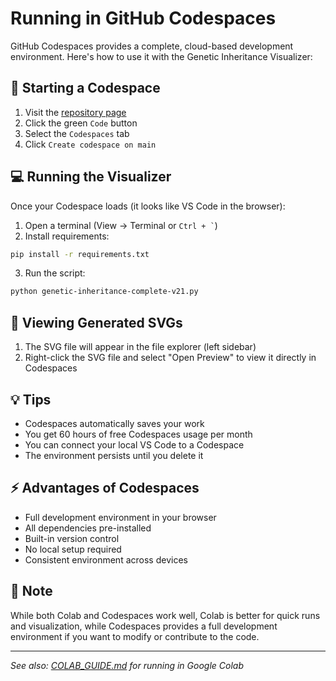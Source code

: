 # Running in GitHub Codespaces

GitHub Codespaces provides a complete, cloud-based development environment. Here's how to use it with the Genetic Inheritance Visualizer:

## 🚀 Starting a Codespace

1. Visit the [repository page](https://github.com/DigitalArchivst/genetic-inheritance-visualizer)
2. Click the green `Code` button
3. Select the `Codespaces` tab
4. Click `Create codespace on main`

## 💻 Running the Visualizer

Once your Codespace loads (it looks like VS Code in the browser):

1. Open a terminal (View → Terminal or `` Ctrl + ` ``)
2. Install requirements:
```bash
pip install -r requirements.txt
```
3. Run the script:
```bash
python genetic-inheritance-complete-v21.py
```

## 👀 Viewing Generated SVGs

1. The SVG file will appear in the file explorer (left sidebar)
2. Right-click the SVG file and select "Open Preview" to view it directly in Codespaces

## 💡 Tips

- Codespaces automatically saves your work
- You get 60 hours of free Codespaces usage per month
- You can connect your local VS Code to a Codespace
- The environment persists until you delete it

## ⚡ Advantages of Codespaces

- Full development environment in your browser
- All dependencies pre-installed
- Built-in version control
- No local setup required
- Consistent environment across devices

## 📝 Note

While both Colab and Codespaces work well, Colab is better for quick runs and visualization, while Codespaces provides a full development environment if you want to modify or contribute to the code.

---
*See also: [COLAB_GUIDE.md](COLAB_GUIDE.md) for running in Google Colab*
